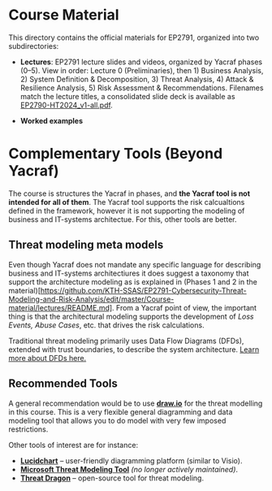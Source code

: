 # Course Material

This directory contains the official materials for EP2791, organized into two subdirectories:

- **Lectures**: EP2791 lecture slides and videos, organized by Yacraf phases (0–5). View in order: Lecture 0 (Preliminaries), then 1) Business Analysis, 2) System Definition & Decomposition, 3) Threat Analysis, 4) Attack & Resilience Analysis, 5) Risk Assessment & Recommendations. Filenames match the lecture titles, a consolidated slide deck is available as [EP2790-HT2024_v1-all.pdf](https://github.com/KTH-SSAS/EP2791-Cybersecurity-Threat-Modeling-and-Risk-Analysis/blob/master/Course-material/lectures/EP2790-HT2024_v1-all.pdf).

- **Worked examples** 


# Complementary Tools (Beyond Yacraf)

The course is structures the Yacraf in phases, and **the Yacraf tool is not intended for all of them**. The Yacraf tool supports the risk calcualtions defined in the framework, however it is not supporting the modeling of business and IT-systems architectue. For this, other tools are better. 

## Threat modeling meta models

Even though Yacraf does not mandate any specific language for describing business and IT-systems architectiures it does suggest a taxonomy that support the architecture modeling as is explained in (Phases 1 and 2 in the material)[https://github.com/KTH-SSAS/EP2791-Cybersecurity-Threat-Modeling-and-Risk-Analysis/edit/master/Course-material/lectures/README.md]. From a Yacraf point of view, the important thing is that the architectural modeling supports the development of *Loss Events, Abuse Cases*, etc. that drives the risk calculations.  

Traditional threat modeling primarily uses Data Flow Diagrams (DFDs), extended with trust boundaries, to describe the system architecture. [Learn more about DFDs here.](https://online.visual-paradigm.com/knowledge/software-design/dfd-using-yourdon-and-demarco/)

## Recommended Tools
A general recommendation would be to use [**draw.io**](https://draw.io) for the threat modelling in this course. This is a very flexible general diagramming and data modeling tool that allows you to do model with very few imposed restrictions.

Other tools of interest are for instance: 
- [**Lucidchart**](https://www.lucidchart.com) – user-friendly diagramming platform (similar to Visio).  
- [**Microsoft Threat Modeling Tool**](https://learn.microsoft.com/en-us/azure/security/develop/threat-modeling-tool) *(no longer actively maintained)*.  
- [**Threat Dragon**](https://owasp.org/www-project-threat-dragon/) – open-source tool for threat modeling.  
